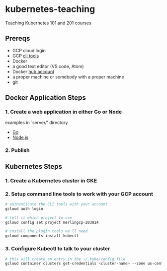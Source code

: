 # kubernetes-teaching
Teaching Kubernetes 101 and 201 courses

## Prereqs
- GCP cloud login
- GCP [cli tools](https://cloud.google.com/sdk/) 
- Docker
- a good text editor (VS code, Atom)
- Docker [hub account](https://hub.docker.com)
- a proper machine or somebody with a proper machine
- git

## Docker Application Steps

### 1. Create a web application in either Go or Node

examples in `server/' directory
- [Go](server/main.go)
- [Node.js](server/index.js)

### 2. Publish 

## Kubernetes Steps

### 1. Create a Kubernetes cluster in GKE

### 2. Setup command line tools to work with your GCP account

```bash
# authenticate the CLI tools with your account
gcloud auth login

# tell it which project to use
gcloud config set project merlingcp-203814

# install the plugin tools we'll need
gcloud components install kubectl
```

### 3. Configure Kubectl to talk to your cluster

```bash
# this will create an entry in the ~/.kube/config file
gcloud container clusters get-credentials <cluster-name> --zone us-central1-a --project merlingcp-203814

```
